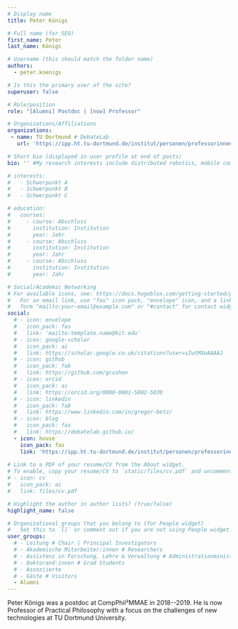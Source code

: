 ```yaml
---
# Display name
title: Peter Königs

# Full name (for SEO)
first_name: Peter 
last_name: Königs

# Username (this should match the folder name)
authors:
  - peter.koenigs

# Is this the primary user of the site?
superuser: false

# Role/position
role: "[Alumni] Postdoc | [now] Professor" 

# Organizations/Affiliations
organizations:
 - name: TU Dortmund # DebateLab
   url: 'https://ipp.ht.tu-dortmund.de/institut/personen/professorinnen-und-professoren/prof-dr-peter-koenigs/' # https://debatelab.philosophie.kit.edu/

# Short bio (displayed in user profile at end of posts)
bio: '' #My research interests include distributed robotics, mobile computing and programmable matter.

# interests:
#   - Schwerpunkt A
#   - Schwerpunkt B
#   - Schwerpunkt C

# education:
#   courses:
#     - course: Abschluss
#       institution: Institution
#       year: Jahr
#     - course: Abschluss
#       institution: Institution
#       year: Jahr
#     - course: Abschluss
#       institution: Institution
#       year: Jahr

# Social/Academic Networking
# For available icons, see: https://docs.hugoblox.com/getting-started/page-builder/#icons
#   For an email link, use "fas" icon pack, "envelope" icon, and a link in the
#   form "mailto:your-email@example.com" or "#contact" for contact widget.
social:
  # - icon: envelope
  #   icon_pack: fas
  #   link: 'mailto:template.name@kit.edu'
  # - icon: google-scholar
  #   icon_pack: ai
  #   link: https://scholar.google.co.uk/citations?user=sIwtMXoAAAAJ
  # - icon: github
  #   icon_pack: fab
  #   link: https://github.com/gcushen
  # - icon: orcid
  #   icon_pack: ai
  #   link: https://orcid.org/0000-0001-5802-5030
  # - icon: linkedin
  #   icon_pack: fab
  #   link: https://www.linkedin.com/in/gregor-betz/
  # - icon: blog
  #   icon_pack: fas
  #   link: https://debatelab.github.io/    
  - icon: house
    icon_pack: fas
    link: 'https://ipp.ht.tu-dortmund.de/institut/personen/professorinnen-und-professoren/prof-dr-peter-koenigs/'
  
# Link to a PDF of your resume/CV from the About widget.
# To enable, copy your resume/CV to `static/files/cv.pdf` and uncomment the lines below.
# - icon: cv
#   icon_pack: ai
#   link: files/cv.pdf

# Highlight the author in author lists? (true/false)
highlight_name: false

# Organizational groups that you belong to (for People widget)
#   Set this to `[]` or comment out if you are not using People widget.
user_groups:
  # - Leitung # Chair | Principal Investigators
  # - Akademische Mitarbeiter:innen # Researchers
  # - Assistenz in Forschung, Lehre & Verwaltung # Administrationministration
  # - Doktorand:innen # Grad Students
  # - Assoziierte 
  # - Gäste # Visitors
  - Alumni
---
```


Peter Königs was a postdoc at CompPhil²MMAE in 2018--2019. He is now Professor of Practical Philosophy with a focus on the challenges of new technologies at TU Dortmund University.